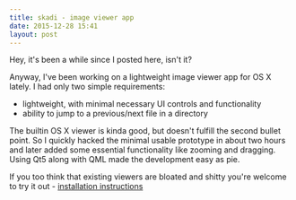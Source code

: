 ```yaml
---
title: skadi - image viewer app
date: 2015-12-28 15:41
layout: post
---
```


Hey, it's been a while since I posted here, isn't it?

Anyway, I've been working on a lightweight image viewer app for OS X lately. I had only two simple requirements:

- lightweight, with minimal necessary UI controls and functionality
- ability to jump to a previous/next file in a directory

The builtin OS X viewer is kinda good, but doesn't fulfill the second bullet point. So I quickly hacked the minimal usable prototype in about two hours and later added some essential functionality like zooming and dragging. Using Qt5 along with QML made the development easy as pie.

If you too think that existing viewers are bloated and shitty you're welcome to try it out - [installation instructions](https://github.com/redcapital/skadi)
